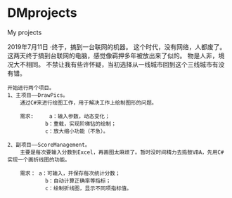 # DMprojects
 My projects

2019年7月11日
	·终于，搞到一台联网的机器。
	这个时代，没有网络，人都废了。
	这两天终于搞到台联网的电脑，感觉像羁押多年被放出来了似的。
	物是人非，境况大不相同。
	不禁让我有些许怀疑，当初选择从一线城市回到这个三线城市有没有错。

	开始进行两个项目。
	1、主项目——DrawPics。
		通过C#来进行绘图工作，用于解决工作上绘制图形的问题。

		需求: 	a：输入参数，动态变化；
				b：重载，实现阶梯钻的绘制；
				c：放大缩小功能（不急）。

	2、副项目——ScoreManagement。
		主要是每次要输入分数到Excel，再画图太麻烦了。暂时没时间精力去捣鼓VBA，先用C#实现一个画折线图的功能。

		需求：	a：可输入，并保存每次统计分数；
				b：自动计算正确率等指标；
				c：绘制折线图，显示不同项指标值。


